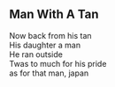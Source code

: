Man With A Tan
---
Now back from his tan  
His daughter a man  
He ran outside  
Twas to much for his pride  
as for that man, japan  
